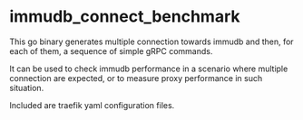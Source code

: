 # immudb_connect_benchmark

This go binary generates multiple connection towards immudb and then, for each of them, a sequence of simple gRPC commands.

It can be used to check immudb performance in a scenario where multiple connection are expected, or to measure proxy performance in such situation.

Included are traefik yaml configuration files.


